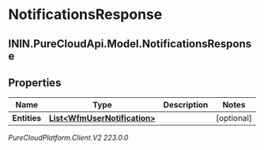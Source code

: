 # NotificationsResponse

## ININ.PureCloudApi.Model.NotificationsResponse

## Properties

|Name | Type | Description | Notes|
|------------ | ------------- | ------------- | -------------|
| **Entities** | [**List&lt;WfmUserNotification&gt;**](WfmUserNotification) |  | [optional] |



_PureCloudPlatform.Client.V2 223.0.0_
